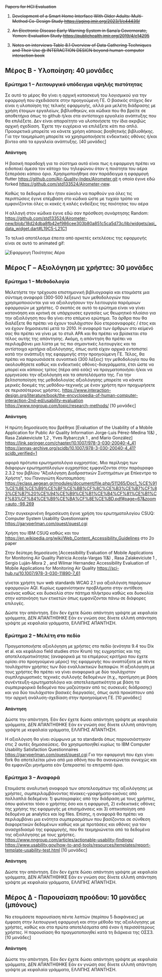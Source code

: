 <del>
Papers for HCI Evaluation

1. Development of a Smart Home Interface With Older Adults: Multi-Method Co-Design Study
https://aging.jmir.org/2023/1/e44439/

2. An Electronic Disease Early Warning System in Sana’a Governorate, Yemen: Evaluation Study
https://publichealth.jmir.org/2019/4/e14295

3. Notes on interviews
Table 8.1 Overview of Data Gathering Techniques and Their Use @ INTERACTION DESIGN beyond human-computer interaction book
</del>

## Μέρος Β - Υλοποίηση: 40 μονάδες

### Ερώτημα 1 – Λειτουργικό υπόδειγμα υψηλής πιστότητας
Σε αυτό το μέρος θα γίνει η αρχική κατασκευή του λογισμικού για την εφαρμογή που σχεδιάσατε στην προηγούμενη ΓΕ. Ο βασικός στόχος δεν είναι η υλοποίηση της τελικής εφαρμογής, αλλά μια μελέτη διάδρασης με χρήση έτοιμων εργαλείων, βιβλιοθηκών, και κώδικα που θα βρείτε σε αποθετήρια όπως το github ή/και στα αντίστοιχα εργαλεία ανάπτυξης που θα επιλέξετε. Δεν είναι απαραίτητο να υλοποιήσετε την ίδια ακριβώς αρχική σχεδίαση. Έχετε την ευχέρεια να επιλέξετε κάτι πιο απλό. Προαιρετικά μπορείτε να κάνετε χρήση κάποιας βοηθητικής βιβλιοθήκης. Για την τεκμηρίωση μπορείτε να χρησιμοποιήσετε ενδεικτικές οθόνες ή/και βίντεο από τα εργαλεία ανάπτυξης.
[40 μονάδες]

#### Απάντηση 
Η βασική παραδοχή για το σύστημα αυτό είναι πως η εφαρμογη πρέπει να ειδοποιεί άμεσα τον κάτοχο του τηλεφώνου όταν η ποιότητα του αέρα ξεπεράσει κάποιο όριο. Χρησιμοποιήθηκε σαν παράδειγμα η εφαρμογή flutter https://github.com/Air-Quality-Index/Airometer.git η οποία έγινε εδώ forked https://github.com/std133524/Airometer-new.

Καθώς τα δεδομένα δεν ήταν εύκολο να παρθούν για όλες τις περιπτώσεις έγινε επέμβαση στο κώδικα ώστε με τυχαίο τρόπο να εμφανίζονται όλες οι κακές ή καλές ενδείξεις της ποιότητας του αέρα

Η αλλαγή στον κώδικα έγινε εδώ σαν πρόσθεση συνάρτησης Random:
https://github.com/std133524/Airometer-new/blob/18d24dba8fb42ef986cee303b80a851c5ca5d73c/lib/widgets/aqi_data_widget.dart#L19C5-L21C1

To τελικό αποτέλεσμα έπειτα από αρκετές εκτελέσεις της εφαρμογής είναι σε αυτό το animated gif:

![Εφαρμογη Ποιότητας Αέρα](https://github.com/std133524/Airometer-new/blob/master/screenshots/present/annimated.png)


## Μέρος Γ – Aξιολόγηση με χρήστες: 30 μονάδες

### Ερώτημα 1 – Μεθοδολογία
Μελετήστε την τρέχουσα επιστημονική βιβλιογραφία και ετοιμάστε μια σύντομη αναφορά (300-500 λέξεων) των μεθοδολογιών που χρησιμοποιούνται για να αξιολογήσουν την λειτουργία παρόμοιων εφαρμογών με χρήστες. Ο σκοπός σε αυτό το ερώτημα είναι να γίνει κατανόηση και κριτική σε υπάρχουσες εργασίες ως θεωρητικό πλαίσιο για την αξιολόγηση που θα γίνει στο επόμενο ερώτημα. Τα άρθρα που θα διαλέξετε θα πρέπει να έχουν τουλάχιστον δύο ετεροαναφορές / έτος και να έχουν δημοσιευτεί μετά το 2010. Η αναφορά των άρθρων στο κείμενό σας θα πρέπει να γίνει με το στυλ APA και θα πρέπει να βρίσκεται στο τέλος αυτής της απάντησης. Ακόμη, η απάντηση θα πρέπει να περιλαμβάνει μια λίστα με τις πιο σημαντικές λειτουργίες και τα αντίστοιχα κριτήρια αξιολόγησης, όπως αυτά είχαν αρχικά εντοπιστεί κατά την ανάπτυξη της εφαρμογής στην προηγούμενη ΓΕ. Τέλος, θα πρέπει να παρουσιάσετε συνοπτικά (300 λέξεις) την μεθοδολογία που θα ακολουθήσετε καθώς και ενδεικτικές οθόνες-διαγράμματα, έτσι ώστε να μπορεί και κάποιος τρίτος (πέρα από εσάς) να πραγματοποιήσει ή/και να ερμηνεύσει την αξιολόγηση και τα αποτελέσματα της. Για την βελτιστοποίηση της μεθοδολογίας αξιολόγησης μπορείτε να κάνετε μερικές δοκιμές της μεθόδου-τεχνικής με έναν χρήστη πριν προχωρήσετε σε περισσότερους χρήστες. 
https://www.interaction-design.org/literature/book/the-encyclopedia-of-human-computer-interaction-2nd-ed/usability-evaluation
https://www.nngroup.com/topic/research-methods/
[10 μονάδες]

#### Απάντηση

Η πρώτη δημοσίευση που βρέθηκε [Evaluation of the Usability of a Mobile Application for Public Air Quality Information Jorge-Luis Pérez-Medina 1(&) , Rasa Zalakeviciute 1,2 ,
Yves Rybarczyk 1 , and Mario González]  
https://link.springer.com/chapter/10.1007/978-3-030-20040-4_41
https://annas-archive.org/scidb/10.1007/978-3-030-20040-4_41?scidb_verified=1

αφορά πρότυπα ερωτηματολόγια ευχρηστίας. Μια περίληψη των διάφορων ερωτηματόλογίων ευχρηστίας εμφανίζονται στην παράγραφο 2.3.2 του βιβλίου "Αξιολόγηση
Διαδραστικών Συστημάτων με Επίκεντρο το Χρήστη", του Παναγιώτη Κουτσαμπάση:
https://eclass.aegean.gr/modules/document/file.php/511265/Doc1_%CE%91%CE%BE%CE%B9%CE%BF%CE%BB%CF%8C%CE%B3%CE%B7%CF%83%CE%B7%20%CE%94%CE%B9%CE%B1%CE%B4%CF%81%CE%B1%CF%83%CF%84%CE%B9%CE%BA%CF%8E%CE%BD.pdf#page=67&zoom=auto,-98,269

Στην συγκεκρινένη δημοσίευση έγινε χρήση του ερωτηματολογίου CSUQ: Computer System Usability Questionnaire https://garyperlman.com/quest/quest.cgi

Χρήση του IBM CSUQ καθώς και του https://en.wikipedia.org/wiki/Web_Content_Accessibility_Guidelines στο 2o paper

Στην δεύτερη δημοσίευση [Accessibility Evaluation of Mobile Applications for Monitoring Air Quality Patricia Acosta-Vargas 1(&) , Rasa Zalakeviciute 1 , Sergio Luján-Mora 2 , and Wilmar Hernandez  Accessibility Evaluation of Mobile Applications for Monitoring Air Quality
https://sci-hub.ru/10.1007/978-3-030-11890-7_61

γίνεται χρήστη των web standards WCAG 2.1 για αξιολόγιση παρόμοιων εφαρμογών AQI. Κυρίως εμφανίστηκαν προβλήματα στην αντίθεση εικόνας καθώς και δυσκολία στον πάτημα πλήκτρου καθώς και δυσκολία στην κατανόηση των ετικετών όπως εμφανίζονται πάνω σε διάφορες επιλογές.

Δώστε την απάντηση. Εάν δεν έχετε δώσει απάντηση γράψτε με κεφαλαία γράμματα,
ΔΕΝ ΑΠΑΝΤΗΘΗΚΕ Εάν εν γνώση σας δίνετε ελλιπή απάντηση γράψτε με κεφαλαία
γράμματα, ΕΛΛΙΠΗΣ ΑΠΑΝΤΗΣΗ.

### Ερώτημα 2 – Μελέτη στο πεδίο
Πραγματοποιήστε αξιολόγηση με χρήστες στο πεδίο (ενότητα 9.4 του Dix et al. και κεφάλαιο field studies στον Krum) της ευχρηστίας και της αποτελεσματικότητας (αναφορικά με τα επιμέρους κριτήρια που έχετε ορίσει στο προηγούμενο μέρος) της εφαρμογής που αναπτύξατε με πέντε τουλάχιστον χρήστες των δύο εναλλακτικών διεπαφών. Η αξιολόγηση με τους χρήστες θα πρέπει να γίνει αναφορικά με δύο τουλάχιστον συμπληρωματικές τεχνικές συλλογής δεδομένων (π.χ., προτίμηση με βάση συνέντευξη-ερωτηματολόγιο και αποτελεσματικότητα με βάση τα συμπεριφορικά δεδομένα που μαζεύτηκαν από τις συσκευές διάδρασης) και για δύο τουλάχιστον βασικές διεργασίες, όπως αυτά προκύπτουν από την αρχική ανάλυση-σχεδίαση στην προηγούμενη ΓΕ.
[10 μονάδες]

#### Απάντηση
Δώστε την απάντηση. Εάν δεν έχετε δώσει απάντηση γράψτε με κεφαλαία γράμματα,
ΔΕΝ ΑΠΑΝΤΗΘΗΚΕ Εάν εν γνώση σας δίνετε ελλιπή απάντηση γράψτε με κεφαλαία
γράμματα, ΕΛΛΙΠΗΣ ΑΠΑΝΤΗΣΗ.

Η αξιολόγιση θα γίνει σύμφωνα με τα standards όπως παρουσιάστηκαν στις 2 αυτές δημοσιεύσεις. 
Θα χρησιμοποιηθεί κυρίως το  IBM Computer Usability Satisfaction Questionnaires https://garyperlman.com/quest/quest.cgi
Για την εφαρμογή που έχει γίνει fork θα αποτελείται μόνο από μια οθόνη που θα ανανεώνεται συνεχώς και θα εμφανίζει μηνήματα εάν ξεπεραστεί το επιτρεπτό όριο.


### Ερώτημα 3 – Αναφορά
Ετοιμάστε αναλυτική αναφορά των αποτελεσμάτων της αξιολόγησης με χρήστες, συμπεριλαμβάνοντας πίνακες-γραφήματα-εικόνες από πολλαπλά δεδεμένα: 1) φωτογραφίες από την διάδραση με τους χρήστες, όπου φαίνεται τόσο ο χρήστης όσο και η εφαρμογή, 2) ενδεικτικές οθόνες της χρήσης της εφαρμογής με επισημάνσεις και 3) οπτικοποίηση από δεδομένα με analytics και log files. Επίσης, η αναφορά θα πρέπει να περιλαμβάνει μια ενότητα συμπερασμάτων που βασίζονται σε σύνθεση διαφορετικών δεδομένων καθώς και με προτάσεις και οθόνες για τον ανασχεδιασμό της εφαρμογής, που θα τεκμηριώνεται από τα δεδομένα της αξιολόγησης με τους χρήστες. https://www.nngroup.com/articles/actionable-usability-findings/
https://www.usability.gov/how-to-and-tools/resources/templates/report-template-usability-test.html
[10 μονάδες]

#### Απάντηση
Δώστε την απάντηση. Εάν δεν έχετε δώσει απάντηση γράψτε με κεφαλαία γράμματα,
ΔΕΝ ΑΠΑΝΤΗΘΗΚΕ Εάν εν γνώση σας δίνετε ελλιπή απάντηση γράψτε με κεφαλαία
γράμματα, ΕΛΛΙΠΗΣ ΑΠΑΝΤΗΣΗ.


## Μέρος Δ - Παρουσίαση προόδου: 10 μονάδες (μπόνους)
Να ετοιμάσετε παρουσίαση πέντε λεπτών (περίπου 5 διαφάνειες) με έμφαση στην λειτουργική εφαρμογή και στην μέθοδο της αξιολόγησης με χρήστες, καθώς και στα πρώτα αποτελέσματα από έναν ή περισσότερους χρήστες. Η παρουσίαση θα πραγματοποιηθεί κατά τη διάρκεια της ΟΣΣ3. 
[10 μονάδες]

#### Απάντηση
Δώστε την απάντηση. Εάν δεν έχετε δώσει απάντηση γράψτε με κεφαλαία γράμματα,
ΔΕΝ ΑΠΑΝΤΗΘΗΚΕ Εάν εν γνώση σας δίνετε ελλιπή απάντηση γράψτε με κεφαλαία
γράμματα, ΕΛΛΙΠΗΣ ΑΠΑΝΤΗΣΗ.

